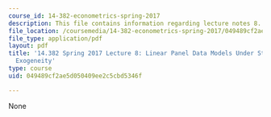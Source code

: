 ```yaml
---
course_id: 14-382-econometrics-spring-2017
description: This file contains information regarding lecture notes 8.
file_location: /coursemedia/14-382-econometrics-spring-2017/049489cf2ae5d050409ee2c5cbd5346f_MIT14_382S17_lec8.pdf
file_type: application/pdf
layout: pdf
title: '14.382 Spring 2017 Lecture 8: Linear Panel Data Models Under Strict and Weak
  Exogeneity'
type: course
uid: 049489cf2ae5d050409ee2c5cbd5346f

---
```

None